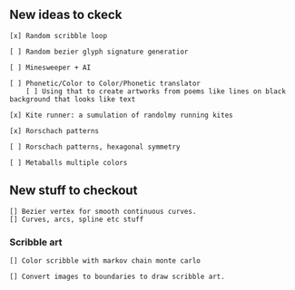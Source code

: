## New ideas to ckeck

    [x] Random scribble loop

    [ ] Random bezier glyph signature generatior

    [ ] Minesweeper + AI

    [ ] Phonetic/Color to Color/Phonetic translator
        [ ] Using that to create artworks from poems like lines on black background that looks like text

    [x] Kite runner: a sumulation of randolmy running kites

    [x] Rorschach patterns

    [ ] Rorschach patterns, hexagonal symmetry

    [ ] Metaballs multiple colors 


## New stuff to checkout
    [] Bezier vertex for smooth continuous curves.
    [] Curves, arcs, spline etc stuff

### Scribble art
    [] Color scribble with markov chain monte carlo

    [] Convert images to boundaries to draw scribble art.